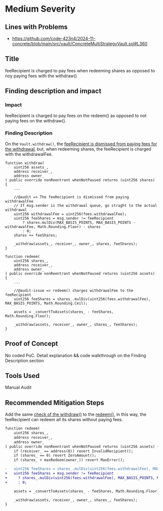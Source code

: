 # Medium Severity

## Lines with Problems
- https://github.com/code-423n4/2024-11-concrete/blob/main/src/vault/ConcreteMultiStrategyVault.sol#L360


## Title
feeRecipient is charged to pay fees when redeeming shares as opposed to noy paying fees with the withdraw()

## Finding description and impact
### Impact
feeRecipient is charged to pay fees on the redeem() as opposed to not paying fees on the withdraw().

### Finding Description
On the `Vault.withdraw()`, the [feeRecipient is dismissed from paying fees for the withdrawal](https://github.com/code-423n4/2024-11-concrete/blob/main/src/vault/ConcreteMultiStrategyVault.sol#L400-L402), but, when redeeming shares, the feeRecipient is charged with the withdrawalFee.

```solidity
function withdraw(
    uint256 assets_,
    address receiver_,
    address owner_
) public override nonReentrant whenNotPaused returns (uint256 shares) {
    ...

    //@audit => The feeRecipient is dismissed from paying withdrawalFee
    // If msg.sender is the withdrawal queue, go straght to the actual withdrawal
    uint256 withdrawalFee = uint256(fees.withdrawalFee);
    uint256 feeShares = msg.sender != feeRecipient
        ? shares.mulDiv(MAX_BASIS_POINTS, MAX_BASIS_POINTS - withdrawalFee, Math.Rounding.Floor) - shares
        : 0;
    shares += feeShares;

    _withdraw(assets_, receiver_, owner_, shares, feeShares);
}

function redeem(
    uint256 shares_,
    address receiver_,
    address owner_
) public override nonReentrant whenNotPaused returns (uint256 assets) {
    ...

    //@audit-issue => redeem() charges withdrawalFee to the feeRecipient
    uint256 feeShares = shares_.mulDiv(uint256(fees.withdrawalFee), MAX_BASIS_POINTS, Math.Rounding.Ceil);

    assets = _convertToAssets(shares_ - feeShares, Math.Rounding.Floor);

    _withdraw(assets, receiver_, owner_, shares_, feeShares);
}
```

## Proof of Concept
No coded PoC. Detail explanation && code walkthrough on the Finding Description section

## Tools Used
Manual Audit

## Recommended Mitigation Steps
Add the same [check of the withdraw()](https://github.com/code-423n4/2024-11-concrete/blob/main/src/vault/ConcreteMultiStrategyVault.sol#L400-L402) to the [redeem()](https://github.com/code-423n4/2024-11-concrete/blob/main/src/vault/ConcreteMultiStrategyVault.sol#L351-L365), in this way, the feeRecipient can redeem all its shares without paying fees.

```diff
function redeem(
    uint256 shares_,
    address receiver_,
    address owner_
) public override nonReentrant whenNotPaused returns (uint256 assets) {
    if (receiver_ == address(0)) revert InvalidRecipient();
    if (shares_ == 0) revert ZeroAmount();
    if (shares_ > maxRedeem(owner_)) revert MaxError();

-   uint256 feeShares = shares_.mulDiv(uint256(fees.withdrawalFee), MAX_BASIS_POINTS, Math.Rounding.Ceil);
+   uint256 feeShares = msg.sender != feeRecipient
+     ? shares_.mulDiv(uint256(fees.withdrawalFee), MAX_BASIS_POINTS, Math.Rounding.Ceil)
+     : 0;

    assets = _convertToAssets(shares_ - feeShares, Math.Rounding.Floor);

    _withdraw(assets, receiver_, owner_, shares_, feeShares);
}
```